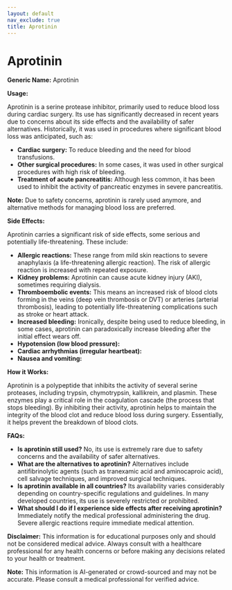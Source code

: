 ```yaml
---
layout: default
nav_exclude: true
title: Aprotinin
---
```


# Aprotinin

**Generic Name:** Aprotinin

**Usage:**

Aprotinin is a serine protease inhibitor,  primarily used to reduce blood loss during cardiac surgery.  Its use has significantly decreased in recent years due to concerns about its side effects and the availability of safer alternatives.  Historically, it was used in procedures where significant blood loss was anticipated, such as:

* **Cardiac surgery:** To reduce bleeding and the need for blood transfusions.
* **Other surgical procedures:**  In some cases, it was used in other surgical procedures with high risk of bleeding.
* **Treatment of acute pancreatitis:** Although less common, it has been used to inhibit the activity of pancreatic enzymes in severe pancreatitis.

**Note:** Due to safety concerns, aprotinin is rarely used anymore, and alternative methods for managing blood loss are preferred.

**Side Effects:**

Aprotinin carries a significant risk of side effects, some serious and potentially life-threatening.  These include:

* **Allergic reactions:**  These range from mild skin reactions to severe anaphylaxis (a life-threatening allergic reaction).  The risk of allergic reaction is increased with repeated exposure.
* **Kidney problems:**  Aprotinin can cause acute kidney injury (AKI), sometimes requiring dialysis.
* **Thromboembolic events:** This means an increased risk of blood clots forming in the veins (deep vein thrombosis or DVT) or arteries (arterial thrombosis), leading to potentially life-threatening complications such as stroke or heart attack.
* **Increased bleeding:** Ironically, despite being used to reduce bleeding, in some cases, aprotinin can paradoxically increase bleeding after the initial effect wears off.
* **Hypotension (low blood pressure):**
* **Cardiac arrhythmias (irregular heartbeat):**
* **Nausea and vomiting:**


**How it Works:**

Aprotinin is a polypeptide that inhibits the activity of several serine proteases, including trypsin, chymotrypsin, kallikrein, and plasmin. These enzymes play a critical role in the coagulation cascade (the process that stops bleeding). By inhibiting their activity, aprotinin helps to maintain the integrity of the blood clot and reduce blood loss during surgery.  Essentially, it helps prevent the breakdown of blood clots.


**FAQs:**

* **Is aprotinin still used?**  No, its use is extremely rare due to safety concerns and the availability of safer alternatives.
* **What are the alternatives to aprotinin?**  Alternatives include antifibrinolytic agents (such as tranexamic acid and aminocaproic acid), cell salvage techniques, and improved surgical techniques.
* **Is aprotinin available in all countries?**  Its availability varies considerably depending on country-specific regulations and guidelines.  In many developed countries, its use is severely restricted or prohibited.
* **What should I do if I experience side effects after receiving aprotinin?**  Immediately notify the medical professional administering the drug.  Severe allergic reactions require immediate medical attention.


**Disclaimer:** This information is for educational purposes only and should not be considered medical advice.  Always consult with a healthcare professional for any health concerns or before making any decisions related to your health or treatment.


**Note:** This information is AI-generated or crowd-sourced and may not be accurate. Please consult a medical professional for verified advice.